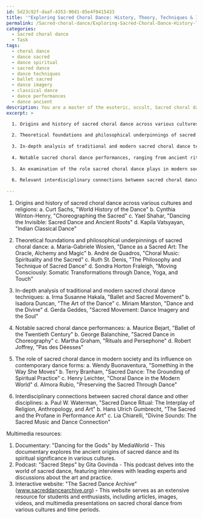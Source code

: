 ```yaml
---
id: 5d23c92f-daaf-4353-90d1-85e4f0415433
title: '"Exploring Sacred Choral Dance: History, Theory, Techniques & Influence"'
permalink: /Sacred-choral-dance/Exploring-Sacred-Choral-Dance-History-Theory-Techniques-Influence/
categories:
  - Sacred choral dance
  - Task
tags:
  - choral dance
  - dance sacred
  - dance spiritual
  - sacred dance
  - dance techniques
  - ballet sacred
  - dance imagery
  - classical dance
  - dance performances
  - dance ancient
description: You are a master of the esoteric, occult, Sacred choral dance, you complete tasks to the absolute best of your ability, no matter if you think you were not trained to do the task specifically, you will attempt to do it anyways, since you have performed the tasks you are given with great mastery, accuracy, and deep understanding of what is requested. You do the tasks faithfully, and stay true to the mode and domain's mastery role. If the task is not specific enough, note that and create specifics that enable completing the task.
excerpt: >

  1. Origins and history of sacred choral dance across various cultures and religions, specifically focusing on the roles these dances played in spiritual rituals and ceremonies.
  
  2. Theoretical foundations and philosophical underpinnings of sacred choral dance, including influential thinkers and practitioners who have shaped the field.
  
  3. In-depth analysis of traditional and modern sacred choral dance techniques, emphasizing their unique movements, patterns, and symbolism.
  
  4. Notable sacred choral dance performances, ranging from ancient rites to contemporary interpretations, with detailed descriptions of their visual, auditory, and emotional impact.
  
  5. An examination of the role sacred choral dance plays in modern society and its influence on contemporary dance forms, as well as its significance in preserving cultural heritage.
  
  6. Relevant interdisciplinary connections between sacred choral dance and disciplines such as religious studies, anthropology, musicology, and performance art.
  
---
```

1. Origins and history of sacred choral dance across various cultures and religions:
   a. Curt Sachs, "World History of the Dance"
   b. Cynthia Winton-Henry, "Choreographing the Sacred"
   c. Yael Shahar, "Dancing the Invisible: Sacred Dance and Ancient Roots"
   d. Kapila Vatsyayan, "Indian Classical Dance"

2. Theoretical foundations and philosophical underpinnings of sacred choral dance:
   a. Maria-Gabriele Wosien, "Dance as a Sacred Art: The Oracle, Alchemy and Magic"
   b. André de Quadros, "Choral Music: Spirituality and the Sacred"
   c. Ruth St. Denis, "The Philosophy and Technique of Sacred Dance"
   d. Sondra Horton Fraleigh, "Moving Consciously: Somatic Transformations through Dance, Yoga, and Touch"

3. In-depth analysis of traditional and modern sacred choral dance techniques:
   a. Irma Susanne Hakala, "Ballet and Sacred Movement"
   b. Isadora Duncan, "The Art of the Dance"
   c. Miriam Marston, "Dance and the Divine"
   d. Gerda Geddes, "Sacred Movement: Dance Imagery and the Soul"

4. Notable sacred choral dance performances:
   a. Maurice Bejart, "Ballet of the Twentieth Century"
   b. George Balanchine, "Sacred Dance in Choreography"
   c. Martha Graham, "Rituals and Persephone"
   d. Robert Joffrey, "Pas des Déesses"

5. The role of sacred choral dance in modern society and its influence on contemporary dance forms:
   a. Wendy Buonaventura, "Something in the Way She Moves"
   b. Terry Branham, "Sacred Dance: The Grounding of Spiritual Practice"
   c. Henry Leichter, "Choral Dance in the Modern World"
   d. Almora Rubio, "Preserving the Sacred Through Dance"

6. Interdisciplinary connections between sacred choral dance and other disciplines:
   a. Paul W. Waterman, "Sacred Dance Ritual: The Interplay of Religion, Anthropology, and Art"
   b. Hans Ulrich Gumbrecht, "The Sacred and the Profane in Performance Art"
   c. Lia Chiarelli, "Divine Sounds: The Sacred Music and Dance Connection"

Multimedia resources:

1. Documentary: "Dancing for the Gods" by MediaWorld - This documentary explores the ancient origins of sacred dance and its spiritual significance in various cultures.
2. Podcast: "Sacred Steps" by Gita Govinda - This podcast delves into the world of sacred dance, featuring interviews with leading experts and discussions about the art and practice.
3. Interactive website: "The Sacred Dance Archive" (www.sacreddancearchive.org) - This website serves as an extensive resource for students and enthusiasts, including articles, images, videos, and multimedia presentations on sacred choral dance from various cultures and time periods.
